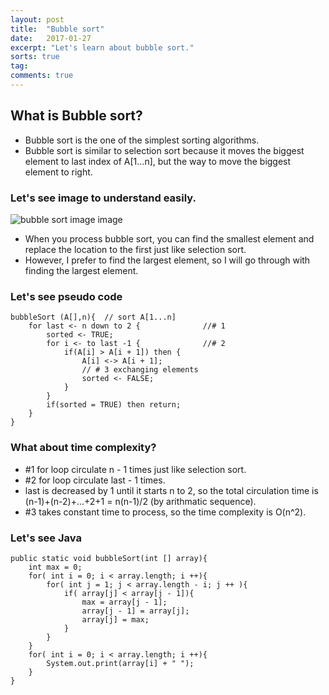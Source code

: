 ```yaml
---
layout: post
title:  "Bubble sort"
date:   2017-01-27
excerpt: "Let's learn about bubble sort."
sorts: true
tag:
comments: true
---
```

## What is Bubble sort?
* Bubble sort is the one of the simplest sorting algorithms.
* Bubble sort is similar to selection sort because it moves the biggest element to last index of A[1...n], but the way to move the biggest element to right.

### Let's see image to understand easily.
![bubble sort image image](http://www.programiz.com/sites/tutorial2program/files/Bubble-sort-algorithm-programming.jpg)

* When you process bubble sort, you can find the smallest element and replace the location to the first just like selection sort.
* However, I prefer to find the largest element, so I will go through with finding the largest element.

### Let's see pseudo code
```{.no-highlight}
bubbleSort (A[],n){  // sort A[1...n]
    for last <- n down to 2 {              //# 1
		sorted <- TRUE;
		for i <- to last -1 {              //# 2
			if(A[i] > A[i + 1]) then {
				A[i] <-> A[i + 1];        
				// # 3 exchanging elements
				sorted <- FALSE;
			}
		}
		if(sorted = TRUE) then return;     
	}
}
```

### What about time complexity?
* #1 for loop circulate n - 1 times just like selection sort.
* #2 for loop circulate last - 1 times.
* last is decreased by 1 until it starts n to 2, so the total circulation time is  (n-1)+(n-2)+...+2+1 = n(n-1)/2 (by arithmatic sequence).
* #3 takes constant time to process, so the time complexity is O(n^2).

### Let's see Java
```{.java}
public static void bubbleSort(int [] array){
	int max = 0;
	for( int i = 0; i < array.length; i ++){
		for( int j = 1; j < array.length - i; j ++ ){
			if( array[j] < array[j - 1]){
				max = array[j - 1];
				array[j - 1] = array[j];
				array[j] = max;
			}
		}
	}
	for( int i = 0; i < array.length; i ++){
		System.out.print(array[i] + " ");
	}
}
```